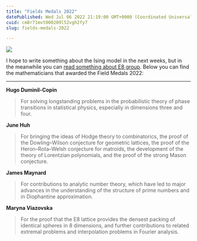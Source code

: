```yaml
---
title: "Fields Medals 2022"
datePublished: Wed Jul 06 2022 21:19:00 GMT+0000 (Coordinated Universal Time)
cuid: cm8r71mvt000209l52vgh2fy7
slug: fields-medals-2022

---
```



![](https://cdn.hashnode.com/res/hashnode/image/upload/v1743070288019/04d37f81-a188-4a00-bc1b-39af14538c49.jpeg)

I hope to write something about the Ising model in the next weeks, but in the meanwhile you can [read something about E8 group](http://docmadhattan.fieldofscience.com/2011/09/universe-and-flowers.html). Below you can find the mathematicians that awarded the Field Medals 2022:

* * *

**Hugo Duminil-Copin**

> For solving longstanding problems in the probabilistic theory of phase transitions in statistical physics, especially in dimensions three and four.

**June Huh**

> For bringing the ideas of Hodge theory to combinatorics, the proof of the Dowling–Wilson conjecture for geometric lattices, the proof of the Heron–Rota–Welsh conjecture for matroids, the development of the theory of Lorentzian polynomials, and the proof of the strong Mason conjecture.

**James Maynard**

> For contributions to analytic number theory, which have led to major advances in the understanding of the structure of prime numbers and in Diophantine approximation.

**Maryna Viazovska**

> For the proof that the E8 lattice provides the densest packing of identical spheres in 8 dimensions, and further contributions to related extremal problems and interpolation problems in Fourier analysis.